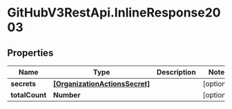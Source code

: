 # GitHubV3RestApi.InlineResponse2003

## Properties

Name | Type | Description | Notes
------------ | ------------- | ------------- | -------------
**secrets** | [**[OrganizationActionsSecret]**](OrganizationActionsSecret.md) |  | [optional] 
**totalCount** | **Number** |  | [optional] 


